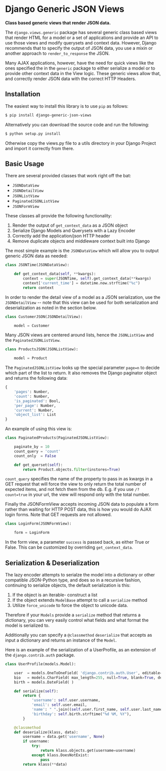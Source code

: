# Django Generic JSON Views

**Class based generic views that render JSON data.**

The `django.views.generic` package has several generic class based views
that render HTML for a model or a set of applications and provide an API
to use those views and modify querysets and context data. However, Django
recommends that to specify the output of JSON data, you use a mixin or
another approach to `render_to_response` the JSON.

Many AJAX applications, however, have the need for quick views like the
ones specified the in the `generic` package to either serialize a model
or to provide other context data in the View logic. These generic views
allow that, and correctly render JSON data with the correct HTTP Headers.

## Installation

The easiest way to install this library is to use `pip` as follows:

```bash
$ pip install django-generic-json-views
```

Alternatively you can download the source code and run the following:

```bash
$ python setup.py install
```

Otherwise copy the views.py file to a utils directory in your Django Project and import it correctly from there.

## Basic Usage

There are several provided classes that work right off the bat:

* `JSONDataView`
* `JSONDetailView`
* `JSONListView`
* `PaginatedJSONListView`
* `JSONFormView`

These classes all provide the following functionality:

1. Render the output of `get_context_data` as a JSON object
2. Serialize Django Models and Querysets with a Lazy Encoder
3. Correctly add the application/json HTTP header
4. Remove duplicate objects and middleware context built into Django

The most simple example is the `JSONDataView` which will allow you to output generic JSON data as needed:

```python
class JSONTime(JSONDataView):

    def get_context_data(self, **kwargs):
        context = super(JSONTime, self).get_context_data(**kwargs)
        context['current_time'] = datetime.now.strftime("%c")
        return context
```

In order to render the detail view of a model as a JSON serialization,
use the `JSONDetailView` -- note that this view can be used for both
serialization and deserialization as noted in the section below.

```python
class CustomerJSON(JSONDetailView):

    model = Customer
```

Many JSON views are centered around lists, hence the `JSONListView` and
the `PaginatedJSONListView`.

```python
class ProductsJSON(JSONListView):

    model = Product
```

The `PaginatedJSONListView` looks up the special parameter `page=n` to
decide which part of the list to return. It also removes the Django paginator
object and returns the following data:

```python
{
    'pages': Number,
    'count': Number,
    'is_paginated': Bool,
    'per_page': Number,
    'current': Number,
    'object_list': List
}
```

An example of using this view is:

```python
class PaginatedProducts(PaginatedJSONListView):

    paginate_by = 10
    count_query = 'count'
    count_only  = False

    def get_querset(self):
        return Product.objects.filter(instores=True)
```

`count_query` specifies the name of the property to pass in as kwargs in
a GET request that will force the view to only return the total number
of expected items, and not fetch them from the db. E.g. if you use
`/?count=true` in your url, the view will respond only with the total number.

Finally the JSONFormView accepts incoming JSON data to populate a form
rather than waiting for HTTP POST data, this is how you would do AJAX login
forms. Note that GET requests are not allowed.

```python
class LoginForm(JSONFormView):

    form = LoginForm
```

In the form view, a parameter `success` is passed back, as either True or
False. This can be customized by overriding `get_context_data`.

## Serialization & Deserialization

The lazy encoder attempts to serialze the model into a dictionary or other
compatible JSON-Python type, and does so in a recursive fashion,
continuing to serialize objects, the default serialization is this:

1. If the object is an iterable- construct a list
2. If the object extends `ModelBase` attempt to call a `serialize` method
3. Utilize `force_unicode` to force the object to unicode data.

Therefore if your `Models` provide a `serialize` method that returns a
dictionary, you can very easily control what fields and what format the
model is serialized to.

Additionally you can specify a `@classmethod` `deserialize` that accepts
as input a dictionary and returns an instance of the `Model`.

Here is an example of the serialization of a UserProfile, as an extension
of the `django.contrib.auth` package.

```python
class UserProfile(models.Model):

    user  = models.OneToOneField( 'django.contrib.auth.User', editable=False, related_name='profile' )
    bio   = models.CharField( max_length=255, null=True, blank=True, default=None )
    birth = models.DateField( )

    def serialize(self):
        return {
            'username': self.user.username,
            'email': self.user.email,
            'name': " ".join((self.user.first_name, self.user.last_name)),
            'birthday': self.birth.strftime("%d %M, %Y"),
        }

    @classmethod
    def deserialize(klass, data):
        username = data.get('username', None)
        if username:
            try:
                return klass.objects.get(username=username)
            except klass.DoesNotExist:
                pass
        return klass(**data)
```
